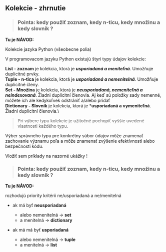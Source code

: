 ## Kolekcie - zhrnutie

>### Pointa: kedy použiť zoznam, kedy n-ticu, kedy množinu a kedy slovník ? 

**Tu je NÁVOD:**

Kolekcie jazyka Python (všeobecne polia)

V programovacom jazyku Python existujú štyri typy údajov kolekcie:

**List - zoznam** je kolekcia, ktorá je ***usporiadaná a meniteľná***. Umožňuje duplicitné prvky.\
**Tuple - n-tica** je kolekcia, ktorá je ***usporiadaná a nemenitelná***. Umožňuje duplicitné členy.\
**Set - Množina** je kolekcia, ktorá je ***neusporiadaná, nemeniteľná a neindexovaná***. Žiadni duplicitní členovia. Aj keď sú položky sady nemenné, môžete ich ale kedykoľvek odstrániť a/alebo pridať\
**Dictionary - Slovník** je kolekcia, ktorá je ***usporiadaná a vymeniteľná**. Žiadni duplicitní členovia.\

> Pri výbere typu kolekcie je užitočné pochopiť vyššie uvedené vlastnosti každého typu.

Výber správneho typu pre konkrétny súbor údajov môže znamenať zachovanie významu poľa a môže znamenať zvýšenie efektívnosti alebo bezpečnosti kódu.

Vložiť sem príklady na nazorné ukážky !

>### Pointa: kedy použiť zoznam, kedy n-ticu, kedy množinu a kedy slovník ? 

**Tu je NÁVOD:**

rozhodujú priority kritérii ne/usporiadaná a ne/menitelná

* ak má byť **neusporiadaná**
    * alebo nemenitelná -> **set**
    * a menitelná -> **dictionary**
    
* ak má má byť **usporiadaná**
    * alebo nemenitelná -> **tuple** 
    * a menitelná -> **list**
     
  

